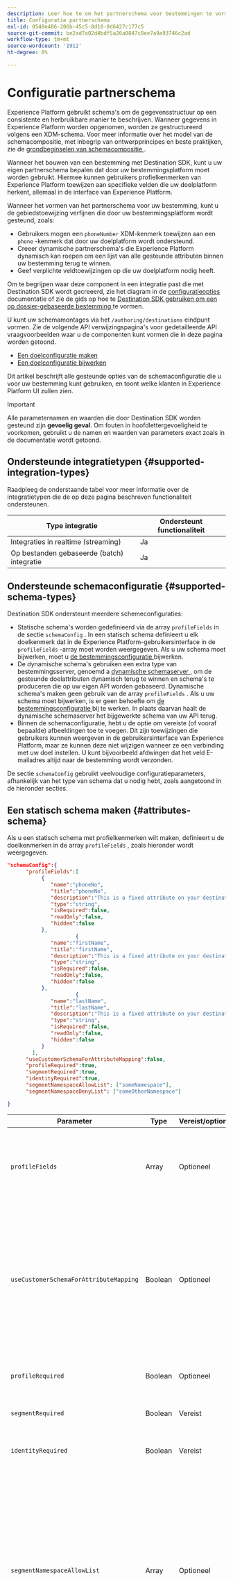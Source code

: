 ```yaml
---
description: Leer hoe te om het partnerschema voor bestemmingen te vormen die met Destination SDK worden gebouwd.
title: Configuratie partnerschema
exl-id: 0548e486-206b-45c5-8d18-0d6427c177c5
source-git-commit: be2ad7a02d4bdf5a26a0847c8ee7a9a93746c2ad
workflow-type: tm+mt
source-wordcount: '1912'
ht-degree: 0%

---
```


# Configuratie partnerschema

Experience Platform gebruikt schema&#39;s om de gegevensstructuur op een consistente en herbruikbare manier te beschrijven. Wanneer gegevens in Experience Platform worden opgenomen, worden ze gestructureerd volgens een XDM-schema. Voor meer informatie over het model van de schemacompositie, met inbegrip van ontwerpprincipes en beste praktijken, zie de [ grondbeginselen van schemacompositie ](../../../../xdm/schema/composition.md).

Wanneer het bouwen van een bestemming met Destination SDK, kunt u uw eigen partnerschema bepalen dat door uw bestemmingsplatform moet worden gebruikt. Hiermee kunnen gebruikers profielkenmerken van Experience Platform toewijzen aan specifieke velden die uw doelplatform herkent, allemaal in de interface van Experience Platform.

Wanneer het vormen van het partnerschema voor uw bestemming, kunt u de gebiedstoewijzing verfijnen die door uw bestemmingsplatform wordt gesteund, zoals:

* Gebruikers mogen een `phoneNumber` XDM-kenmerk toewijzen aan een `phone` -kenmerk dat door uw doelplatform wordt ondersteund.
* Creeer dynamische partnerschema&#39;s die Experience Platform dynamisch kan roepen om een lijst van alle gesteunde attributen binnen uw bestemming terug te winnen.
* Geef verplichte veldtoewijzingen op die uw doelplatform nodig heeft.

Om te begrijpen waar deze component in een integratie past die met Destination SDK wordt gecreeerd, zie het diagram in de [ configuratieopties ](../configuration-options.md) documentatie of zie de gids op hoe te [ Destination SDK gebruiken om een op dossier-gebaseerde bestemming ](../../guides/configure-file-based-destination-instructions.md#create-server-file-configuration) te vormen.

U kunt uw schemamontages via het `/authoring/destinations` eindpunt vormen. Zie de volgende API verwijzingspagina&#39;s voor gedetailleerde API vraagvoorbeelden waar u de componenten kunt vormen die in deze pagina worden getoond.

* [Een doelconfiguratie maken](../../authoring-api/destination-configuration/create-destination-configuration.md)
* [Een doelconfiguratie bijwerken](../../authoring-api/destination-configuration/update-destination-configuration.md)

Dit artikel beschrijft alle gesteunde opties van de schemaconfiguratie die u voor uw bestemming kunt gebruiken, en toont welke klanten in Experience Platform UI zullen zien.

>[!IMPORTANT]
>
>Alle parameternamen en waarden die door Destination SDK worden gesteund zijn **gevoelig geval**. Om fouten in hoofdlettergevoeligheid te voorkomen, gebruikt u de namen en waarden van parameters exact zoals in de documentatie wordt getoond.

## Ondersteunde integratietypen {#supported-integration-types}

Raadpleeg de onderstaande tabel voor meer informatie over de integratietypen die de op deze pagina beschreven functionaliteit ondersteunen.

| Type integratie | Ondersteunt functionaliteit |
|---|---|
| Integraties in realtime (streaming) | Ja |
| Op bestanden gebaseerde (batch) integratie | Ja |

## Ondersteunde schemaconfiguratie {#supported-schema-types}

Destination SDK ondersteunt meerdere schemeconfiguraties:

* Statische schema&#39;s worden gedefinieerd via de array `profileFields` in de sectie `schemaConfig` . In een statisch schema definieert u elk doelkenmerk dat in de Experience Platform-gebruikersinterface in de `profileFields` -array moet worden weergegeven. Als u uw schema moet bijwerken, moet u [ de bestemmingsconfiguratie ](../../authoring-api/destination-configuration/update-destination-configuration.md) bijwerken.
* De dynamische schema&#39;s gebruiken een extra type van bestemmingsserver, genoemd a [ dynamische schemaserver ](../../authoring-api/destination-server/create-destination-server.md#dynamic-schema-servers), om de gesteunde doelattributen dynamisch terug te winnen en schema&#39;s te produceren die op uw eigen API worden gebaseerd. Dynamische schema&#39;s maken geen gebruik van de array `profileFields` . Als u uw schema moet bijwerken, is er geen behoefte om [ de bestemmingsconfiguratie ](../../authoring-api/destination-configuration/update-destination-configuration.md) bij te werken. In plaats daarvan haalt de dynamische schemaserver het bijgewerkte schema van uw API terug.
* Binnen de schemaconfiguratie, hebt u de optie om vereiste (of vooraf bepaalde) afbeeldingen toe te voegen. Dit zijn toewijzingen die gebruikers kunnen weergeven in de gebruikersinterface van Experience Platform, maar ze kunnen deze niet wijzigen wanneer ze een verbinding met uw doel instellen. U kunt bijvoorbeeld afdwingen dat het veld E-mailadres altijd naar de bestemming wordt verzonden.

De sectie `schemaConfig` gebruikt veelvoudige configuratieparameters, afhankelijk van het type van schema dat u nodig hebt, zoals aangetoond in de hieronder secties.

## Een statisch schema maken {#attributes-schema}

Als u een statisch schema met profielkenmerken wilt maken, definieert u de doelkenmerken in de array `profileFields` , zoals hieronder wordt weergegeven.

```json
"schemaConfig":{
      "profileFields":[
           {
              "name":"phoneNo",
              "title":"phoneNo",
              "description":"This is a fixed attribute on your destination side that customers can map profile attributes to. For example, the mobilePhone.number value in Experience Platform could be phoneNo on your side.",
              "type":"string",
              "isRequired":false,
              "readOnly":false,
              "hidden":false
           },
                      {
              "name":"firstName",
              "title":"firstName",
              "description":"This is a fixed attribute on your destination side that customers can map profile attributes to. For example, the person.name.firstName value in Experience Platform could be firstName on your side.",
              "type":"string",
              "isRequired":false,
              "readOnly":false,
              "hidden":false
           },
                      {
              "name":"lastName",
              "title":"lastName",
              "description":"This is a fixed attribute on your destination side that customers can map profile attributes to. For example, the person.name.lastName value in Experience Platform could be phoneNo on your side.",
              "type":"string",
              "isRequired":false,
              "readOnly":false,
              "hidden":false
           }
        ],
      "useCustomerSchemaForAttributeMapping":false,
      "profileRequired":true,
      "segmentRequired":true,
      "identityRequired":true,
      "segmentNamespaceAllowList": ["someNamespace"],
      "segmentNamespaceDenyList": ["someOtherNamespace"]

}
```

| Parameter | Type | Vereist/optioneel | Beschrijving |
|---------|----------|------|---|
| `profileFields` | Array | Optioneel | Definieert de array met doelkenmerken die door het doelplatform worden geaccepteerd en waaraan klanten hun profielkenmerken kunnen toewijzen. Wanneer u een array `profileFields` gebruikt, kunt u de parameter `useCustomerSchemaForAttributeMapping` volledig weglaten. |
| `useCustomerSchemaForAttributeMapping` | Boolean | Optioneel | Schakelt de toewijzing van kenmerken van het klantschema naar de kenmerken die u in de array `profileFields` definieert in of uit. <ul><li>Indien ingesteld op `true` , zien gebruikers alleen de bronkolom in het toewijzingsveld. `profileFields` is in dit geval niet van toepassing.</li><li>Als de waarde `false` is, kunnen gebruikers bronkenmerken vanuit hun schema toewijzen aan de kenmerken die u in de `profileFields` -array hebt gedefinieerd.</li></ul> De standaardwaarde is `false` . |
| `profileRequired` | Boolean | Optioneel | Gebruik `true` als gebruikers in staat moeten zijn om profielkenmerken van Experience Platform toe te wijzen aan aangepaste kenmerken op uw doelplatform. |
| `segmentRequired` | Boolean | Vereist | Deze parameter wordt vereist door Destination SDK en moet altijd worden ingesteld op `true` . |
| `identityRequired` | Boolean | Vereist | Reeks aan `true` als de gebruikers [ identiteitstypes ](identity-namespace-configuration.md) van Experience Platform aan de attributen zouden moeten kunnen in kaart brengen u in de `profileFields` serie bepaalde. |
| `segmentNamespaceAllowList` | Array | Optioneel | Staat gebruikers toe om slechts publiek van de publieksnamespaces in kaart te brengen die in de serie aan de bestemming worden bepaald. <br><br> Het gebruik van deze parameter wordt in de meeste gevallen afgeraden. Gebruik in plaats daarvan `"segmentNamespaceDenyList":[]` om alle soorten publiek naar uw doel te laten exporteren. <br><br> als zowel `segmentNamespaceAllowList` als `segmentNamespaceDenyList` van uw configuratie ontbreken, zullen de gebruikers slechts publiek uit de [ Dienst van de Segmentatie ](../../../../segmentation/home.md) kunnen uitvoeren. <br><br>`segmentNamespaceAllowList` en `segmentNamespaceDenyList` sluiten elkaar uit. |
| `segmentNamespaceDenyList` | Array | Optioneel | Beperkt gebruikers van het in kaart brengen van publiek van de publiek namespaces die in de serie aan de bestemming worden bepaald. <br><br> Adobe adviseert om de uitvoer van alle publiek, ongeacht de oorsprong, toe te staan door `"segmentNamespaceDenyList":[]` te plaatsen. <br><br>**Belangrijk:** als u `segmentNamespaceDenyList` in uw `schemaConfig` niet specificeert en u gebruikt `segmentNamespaceAllowList` niet, plaatst het systeem automatisch `segmentNamespaceDenyList` aan `[]`. Zo voorkomt u dat het aangepaste publiek in de toekomst verloren gaat. Voor de veiligheid raadt Adobe aan `"segmentNamespaceDenyList":[]` expliciet in te stellen in uw configuratie. <br><br>`segmentNamespaceAllowList` en `segmentNamespaceDenyList` sluiten elkaar uit. |

{style="table-layout:auto"}

De resulterende ervaring met de gebruikersinterface wordt weergegeven in de onderstaande afbeeldingen.

Wanneer gebruikers de doeltoewijzing selecteren, kunnen ze de velden zien die in de array `profileFields` zijn gedefinieerd.

![ beeld UI die het scherm van doelattributen toont.](../../assets/functionality/destination-configuration/select-attributes.png)

Na het selecteren van de attributen, kunnen zij hen in de kolom van het doelgebied zien.

![ beeld UI die een statisch doelschema met attributen toont ](../../assets/functionality/destination-configuration/static-schema-attributes.png)

## Een dynamisch schema maken {#dynamic-schema-configuration}

Destination SDK steunt de verwezenlijking van dynamische partnerschema&#39;s. In tegenstelling tot een statisch schema gebruikt een dynamisch schema geen `profileFields` -array. In plaats daarvan gebruiken dynamische schema&#39;s een dynamische schemaserver die met uw eigen API verbindt van waar het de schemaconfiguratie terugwint.

>[!IMPORTANT]
>
>Alvorens u een dynamisch schema creeert, moet u [ tot een dynamische schemaserver ](../../authoring-api/destination-server/create-destination-server.md#dynamic-schema-servers) leiden.

In een dynamische schemaconfiguratie, wordt de `profileFields` serie vervangen door de `dynamicSchemaConfig` sectie, zoals hieronder getoond.

```json
"schemaConfig":{
   "dynamicSchemaConfig":{
      "dynamicEnum": {
         "authenticationRule":"CUSTOMER_AUTHENTICATION",
         "destinationServerId":"DYNAMIC_SCHEMA_SERVER_ID",
         "value": "Schema Name",
         "responseFormat": "SCHEMA"
      }
   },
   "profileRequired":true,
   "segmentRequired":true,
   "identityRequired":true
}
```

| Parameter | Type | Vereist/optioneel | Beschrijving |
|---------|----------|------|---|
| `dynamicEnum.authenticationRule` | String | Vereist | Geeft aan hoe [!DNL Experience Platform] -klanten verbinding maken met uw doel. Accepteerde waarden zijn `CUSTOMER_AUTHENTICATION` , `PLATFORM_AUTHENTICATION` , `NONE` . <br> <ul><li>Gebruik `CUSTOMER_AUTHENTICATION` als de klanten van Experience Platform zich in uw systeem via om het even welke beschreven authentificatiemethodes [ hier ](customer-authentication.md) registreren. </li><li> Gebruik `PLATFORM_AUTHENTICATION` als er een wereldwijd verificatiesysteem is tussen Adobe en uw bestemming en de klant van [!DNL Experience Platform] geen verificatiereferenties hoeft op te geven om verbinding te maken met uw bestemming. In dit geval, moet u [ een geloofsbrieven tot voorwerp ](../../credentials-api/create-credential-configuration.md) leiden gebruikend Credentials API en ga identiteitskaart van het referentie voorwerp in de `authenticationId` parameter in de [ configuratie van de bestemmingslevering ](/help/destinations/destination-sdk/functionality/destination-configuration/destination-delivery.md#platform-authentication) over. </li><li>Gebruik `NONE` als er geen verificatie vereist is om gegevens naar het doelplatform te verzenden. </li></ul> |
| `dynamicEnum.destinationServerId` | String | Vereist | De `instanceId` van uw dynamische schemaserver. Deze bestemmingsserver omvat het API eindpunt dat Experience Platform zal roepen om het dynamische schema terug te winnen. |
| `dynamicEnum.value` | String | Vereist | De naam van het dynamische schema, zoals die in de dynamische configuratie van de schemaserver wordt bepaald. |
| `dynamicEnum.responseFormat` | String | Vereist | Altijd ingesteld op `SCHEMA` bij het definiëren van een dynamisch schema. |
| `profileRequired` | Boolean | Optioneel | Gebruik `true` als gebruikers in staat moeten zijn om profielkenmerken van Experience Platform toe te wijzen aan aangepaste kenmerken op uw doelplatform. |
| `segmentRequired` | Boolean | Vereist | Deze parameter wordt vereist door Destination SDK en moet altijd worden ingesteld op `true` . |
| `identityRequired` | Boolean | Vereist | Reeks aan `true` als de gebruikers [ identiteitstypes ](identity-namespace-configuration.md) van Experience Platform aan de attributen zouden moeten kunnen in kaart brengen u in de `profileFields` serie bepaalde. |

{style="table-layout:auto"}

## Vereiste toewijzingen {#required-mappings}

Binnen de schemaconfiguratie, naast uw statisch of dynamisch schema, hebt u de optie om vereiste (of vooraf bepaalde) afbeeldingen toe te voegen. Dit zijn toewijzingen die gebruikers kunnen weergeven in de gebruikersinterface van Experience Platform, maar ze kunnen deze niet wijzigen wanneer ze een verbinding met uw doel instellen.

U kunt bijvoorbeeld afdwingen dat het veld E-mailadres altijd naar de bestemming wordt verzonden.

>[!NOTE]
>
>De volgende combinaties van vereiste toewijzingen worden momenteel ondersteund:
>
>* U kunt een vereist brongebied en een vereist bestemmingsgebied vormen. In dit geval kunnen gebruikers geen van de twee velden bewerken of selecteren en alleen de selectie weergeven.
>* U kunt een vereist bestemmingsgebied slechts vormen. In dit geval kunnen gebruikers een bronveld selecteren om toe te wijzen aan het doel.
>
> Het vormen van een vereist brongebied slechts wordt momenteel *niet* gesteund.

Zie onder twee voorbeelden van een schemaconfiguratie met vereiste afbeeldingen en wat deze in de afbeeldingsstap van [ kijken activeert gegevens aan batch bestemmingen werkschema ](../../../ui/activate-batch-profile-destinations.md).


>[!BEGINTABS]

>[!TAB  Vereiste bron en bestemmingstoewijzingen ]

In het onderstaande voorbeeld ziet u zowel de vereiste bron- als doeltoewijzingen. Wanneer zowel bron- als doelvelden als vereiste toewijzingen zijn opgegeven, kunnen gebruikers geen van de twee velden selecteren of bewerken en alleen de vooraf gedefinieerde selectie weergeven.

```json
"schemaConfig": {
    "requiredMappingsOnly": true,
    "requiredMappings": [
      {
        "sourceType": "text/x.schema-path",
        "source": "personalEmail.address",
        "destination": "personalEmail.address"
      }
    ] 
}
```

| Parameter | Type | Vereist/optioneel | Beschrijving |
|---|---|---|---|
| `requiredMappingsOnly` | Boolean | Optioneel | Wanneer deze waarde is ingesteld op true, kunnen gebruikers geen andere kenmerken en identiteiten in de activeringsstroom toewijzen, behalve de vereiste toewijzingen die u in de array `requiredMappings` definieert. |
| `requiredMappings.sourceType` | String | Vereist | Geeft het type van het veld `source` aan. Ondersteunde waarden: <ul><li>`text/x.schema-path`: gebruik deze waarde wanneer het veld `source` een profielkenmerk is van een XDM-schema.</li><li>`text/x.aep-xl`: gebruik deze waarde wanneer het `source` -veld wordt gedefinieerd door een reguliere expressie. Voorbeeld: `iif(segmentMembership.ups.aep_seg_id.status==\"exited\", \"1\", \"0\")`</li><li>`text/plain`: gebruik deze waarde wanneer het `source` -veld wordt gedefinieerd door een macrosjabloon. Momenteel is de enige ondersteunde macrosjabloon `metadata.segment.alias` .</li></ul> |
| `requiredMappings.source` | String | Vereist | Hiermee wordt de waarde van het bronveld aangegeven. Ondersteunde waardetypen <ul><li>XDM-profielkenmerken. Voorbeeld: `personalEmail.address` . Wanneer uw bronkenmerk een XDM-profielkenmerk is, stelt u de parameter `sourceType` in op `text/x.schema-path` .</li><li>Reguliere expressies. Voorbeeld: `iif(segmentMembership.ups.aep_seg_id.status==\"exited\", \"1\", \"0\")` . Wanneer uw bronkenmerk een reguliere expressie is, stelt u de parameter `sourceType` in op `text/x.aep-xl` .</li><li>Macrosjablonen. Voorbeeld:`metadata.segment.alias`. Wanneer uw bronkenmerk een macrosjabloon is, stelt u de parameter `sourceType` in op `text/plain` . Momenteel is de enige ondersteunde macrosjabloon `metadata.segment.alias` .</li></ul> |
| `requiredMappings.destination` | String | Vereist | Hiermee wordt de waarde van het doelveld aangegeven. Wanneer zowel bron- als doelvelden als vereiste toewijzingen zijn opgegeven, kunnen gebruikers geen van de twee velden selecteren of bewerken en alleen de selectie weergeven. |

{style="table-layout:auto"}

Hierdoor worden zowel de secties **[!UICONTROL Source field]** als **[!UICONTROL Target field]** in de gebruikersinterface van Experience Platform grijs weergegeven.

![ Beeld van de vereiste afbeeldingen in de UI activeringsstroom.](../../assets/functionality/destination-configuration/required-mappings-2.png)

>[!TAB  Vereiste bestemmingstoewijzing ]

In het onderstaande voorbeeld ziet u een vereiste doeltoewijzing. Als alleen het doelveld naar wens is opgegeven, kunnen gebruikers selecteren welk bronveld ernaar moet worden toegewezen.

```json
"schemaConfig": {
    "requiredMappingsOnly": true,
    "requiredMappings": [
      {
        "destination": "identityMap.ExamplePartner_ID",
        "mandatoryRequired": true,
        "primaryKeyRequired": true
      }
    ] 
}
```

| Parameter | Type | Vereist/optioneel | Beschrijving |
|---|---|---|---|
| `requiredMappingsOnly` | Boolean | Optioneel | Wanneer deze waarde is ingesteld op true, kunnen gebruikers geen andere kenmerken en identiteiten in de activeringsstroom toewijzen, behalve de vereiste toewijzingen die u in de array `requiredMappings` definieert. |
| `requiredMappings.destination` | String | Vereist | Hiermee wordt de waarde van het doelveld aangegeven. Wanneer alleen het doelveld wordt opgegeven, kunnen gebruikers een bronveld selecteren om toe te wijzen aan het doel. |
| `mandatoryRequired` | Boolean | Optioneel | Wijst erop of de afbeelding als a [ verplichte attributen ](../../../ui/activate-batch-profile-destinations.md#mandatory-attributes) zou moeten worden gemerkt. |
| `primaryKeyRequired` | Boolean | Optioneel | Wijst erop of de afbeelding als sleutel van a [ deduplicatie ](../../../ui/activate-batch-profile-destinations.md#deduplication-keys) zou moeten worden gemerkt. |

{style="table-layout:auto"}

Hierdoor wordt de sectie **[!UICONTROL Target field]** in de gebruikersinterface van Experience Platform grijs weergegeven, terwijl de sectie **[!UICONTROL Source field]** actief is en gebruikers ermee kunnen werken. De opties **[!UICONTROL Mandatory key]** en **[!UICONTROL Deduplication key]** zijn actief en gebruikers kunnen deze niet wijzigen.

![ Beeld van de vereiste afbeeldingen in de UI activeringsstroom.](../../assets/functionality/destination-configuration/required-mappings-1.png)

>[!ENDTABS]

## Ondersteuning voor extern publiek configureren {#external-audiences}

Om uw bestemming te vormen om de activering van [ extern geproduceerd publiek ](../../../../segmentation/ui/audience-portal.md#import-audience) te steunen, omvat het hieronder fragment in de `schemaConfig` sectie.

```json
"schemaConfig": {
  "segmentNamespaceDenyList": [],
  ...
}
```

Zie de bezitsbeschrijvingen in de [ lijst ](#attributes-schema) verder hierboven op deze pagina om meer over de `segmentNamespaceDenyList` functionaliteit te leren.

## Volgende stappen {#next-steps}

Na het lezen van dit artikel hebt u beter inzicht in welke schematypen door Destination SDK worden ondersteund en hoe u uw schema kunt configureren.

Raadpleeg de volgende artikelen voor meer informatie over de andere doelcomponenten:

* [Verificatie door klant](customer-authentication.md)
* [OAuth2-vergunning](oauth2-authorization.md)
* [UI-kenmerken](ui-attributes.md)
* [Gegevensvelden van de klant](customer-data-fields.md)
* [Configuratie naamruimte voor identiteit](identity-namespace-configuration.md)
* [Ondersteunde toewijzingsconfiguraties](supported-mapping-configurations.md)
* [Levering bestemming](destination-delivery.md)
* [Configuratie van metagegevens voor publiek](audience-metadata-configuration.md)
* [Samenvoegingsbeleid](aggregation-policy.md)
* [Batchconfiguratie](batch-configuration.md)
* [Historische profielkwalificaties](historical-profile-qualifications.md)
